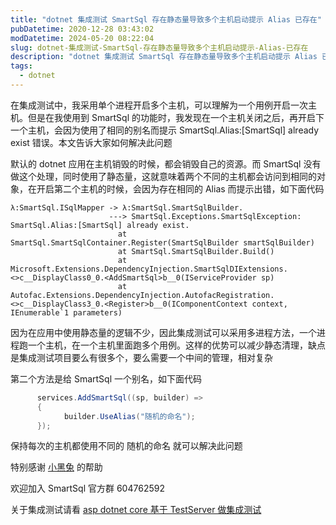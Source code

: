 ```yaml
---
title: "dotnet 集成测试 SmartSql 存在静态量导致多个主机启动提示 Alias 已存在"
pubDatetime: 2020-12-28 03:43:02
modDatetime: 2024-05-20 08:22:04
slug: dotnet-集成测试-SmartSql-存在静态量导致多个主机启动提示-Alias-已存在
description: "dotnet 集成测试 SmartSql 存在静态量导致多个主机启动提示 Alias 已存在"
tags:
  - dotnet
---
```





在集成测试中，我采用单个进程开启多个主机，可以理解为一个用例开启一次主机。但是在我使用到 SmartSql 的功能时，我发现在一个主机关闭之后，再开启下一个主机，会因为使用了相同的别名而提示 SmartSql.Alias:[SmartSql] already exist 错误。本文告诉大家如何解决此问题

<!--more-->


<!-- CreateTime:2020/12/28 11:43:02 -->

<!-- 发布 -->

默认的 dotnet 应用在主机销毁的时候，都会销毁自己的资源。而 SmartSql 没有做这个处理，同时使用了静态量，这就意味着两个不同的主机都会访问到相同的对象，在开启第二个主机的时候，会因为存在相同的 Alias 而提示出错，如下面代码

```
λ:SmartSql.ISqlMapper -> λ:SmartSql.SmartSqlBuilder.
                      ---> SmartSql.Exceptions.SmartSqlException: SmartSql.Alias:[SmartSql] already exist.
                        at SmartSql.SmartSqlContainer.Register(SmartSqlBuilder smartSqlBuilder)
                        at SmartSql.SmartSqlBuilder.Build()
                        at Microsoft.Extensions.DependencyInjection.SmartSqlDIExtensions.<>c__DisplayClass0_0.<AddSmartSql>b__0(IServiceProvider sp)
                        at Autofac.Extensions.DependencyInjection.AutofacRegistration.<>c__DisplayClass3_0.<Register>b__0(IComponentContext context, IEnumerable`1 parameters)
```

因为在应用中使用静态量的逻辑不少，因此集成测试可以采用多进程方法，一个进程跑一个主机，在一个主机里面跑多个用例。这样的优势可以减少静态清理，缺点是集成测试项目要么有很多个，要么需要一个中间的管理，相对复杂

第二个方法是给 SmartSql 一个别名，如下面代码

```csharp
      services.AddSmartSql((sp, builder) =>
      {
            builder.UseAlias("随机的命名");
      });
```

保持每次的主机都使用不同的 随机的命名 就可以解决此问题

特别感谢 [小黑兔](173592829) 的帮助

欢迎加入 SmartSql 官方群 604762592

关于集成测试请看 [asp dotnet core 基于 TestServer 做集成测试](https://blog.lindexi.com/post/asp-dotnet-core-%E5%9F%BA%E4%BA%8E-TestServer-%E5%81%9A%E9%9B%86%E6%88%90%E6%B5%8B%E8%AF%95.html )

